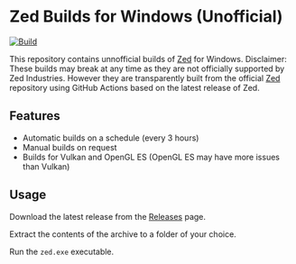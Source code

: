 # Zed Builds for Windows (Unofficial)

[![Build](https://github.com/xarunoba/zed-windows/actions/workflows/build.yml/badge.svg)](https://github.com/xarunoba/zed-windows/actions/workflows/build.yml)

This repository contains unnofficial builds of [Zed](https://github.com/zed-industries/zed) for Windows.
Disclaimer: These builds may break at any time as they are not officially supported by Zed Industries.
However they are transparently built from the official [Zed](https://github.com/zed-industries/zed) repository using GitHub Actions based on the latest release of Zed.

## Features

- Automatic builds on a schedule (every 3 hours)
- Manual builds on request
- Builds for Vulkan and OpenGL ES (OpenGL ES may have more issues than Vulkan)

## Usage

Download the latest release from the [Releases](https://github.com/xarunoba/zed-windows/releases) page.

Extract the contents of the archive to a folder of your choice.

Run the `zed.exe` executable.
